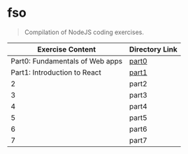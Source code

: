 # fso
> Compilation of NodeJS coding exercises.


| Exercise Content| Directory Link |
|-----------------|----------------|
| Part0: Fundamentals of Web apps  | [part0](https://github.com/aiotrope/fso/tree/main/part0)|
| Part1: Introduction to React     | [part1](https://github.com/aiotrope/fso/tree/main/part1)|
| 2               | part2          |
| 3               | part3          |
| 4               | part4          |
| 5               | part5          |
| 6               | part6          |
| 7               | part7          |